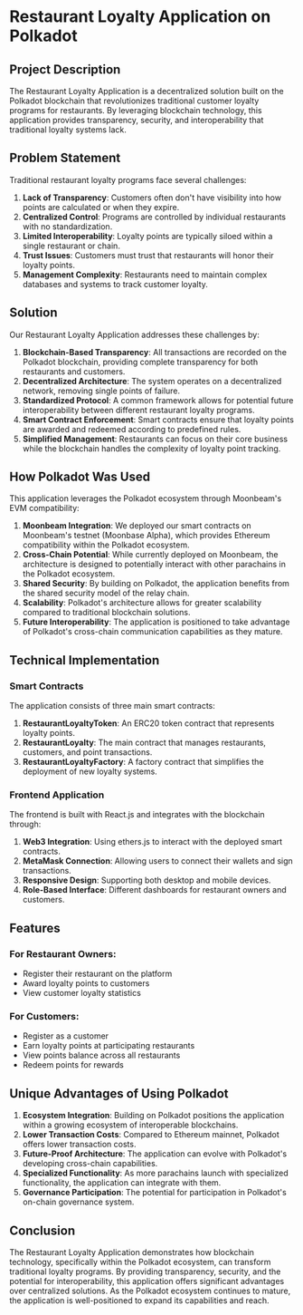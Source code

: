 # Restaurant Loyalty Application on Polkadot

## Project Description

The Restaurant Loyalty Application is a decentralized solution built on the Polkadot blockchain that revolutionizes traditional customer loyalty programs for restaurants. By leveraging blockchain technology, this application provides transparency, security, and interoperability that traditional loyalty systems lack.

## Problem Statement

Traditional restaurant loyalty programs face several challenges:

1. **Lack of Transparency**: Customers often don't have visibility into how points are calculated or when they expire.
2. **Centralized Control**: Programs are controlled by individual restaurants with no standardization.
3. **Limited Interoperability**: Loyalty points are typically siloed within a single restaurant or chain.
4. **Trust Issues**: Customers must trust that restaurants will honor their loyalty points.
5. **Management Complexity**: Restaurants need to maintain complex databases and systems to track customer loyalty.

## Solution

Our Restaurant Loyalty Application addresses these challenges by:

1. **Blockchain-Based Transparency**: All transactions are recorded on the Polkadot blockchain, providing complete transparency for both restaurants and customers.
2. **Decentralized Architecture**: The system operates on a decentralized network, removing single points of failure.
3. **Standardized Protocol**: A common framework allows for potential future interoperability between different restaurant loyalty programs.
4. **Smart Contract Enforcement**: Smart contracts ensure that loyalty points are awarded and redeemed according to predefined rules.
5. **Simplified Management**: Restaurants can focus on their core business while the blockchain handles the complexity of loyalty point tracking.

## How Polkadot Was Used

This application leverages the Polkadot ecosystem through Moonbeam's EVM compatibility:

1. **Moonbeam Integration**: We deployed our smart contracts on Moonbeam's testnet (Moonbase Alpha), which provides Ethereum compatibility within the Polkadot ecosystem.
2. **Cross-Chain Potential**: While currently deployed on Moonbeam, the architecture is designed to potentially interact with other parachains in the Polkadot ecosystem.
3. **Shared Security**: By building on Polkadot, the application benefits from the shared security model of the relay chain.
4. **Scalability**: Polkadot's architecture allows for greater scalability compared to traditional blockchain solutions.
5. **Future Interoperability**: The application is positioned to take advantage of Polkadot's cross-chain communication capabilities as they mature.

## Technical Implementation

### Smart Contracts

The application consists of three main smart contracts:

1. **RestaurantLoyaltyToken**: An ERC20 token contract that represents loyalty points.
2. **RestaurantLoyalty**: The main contract that manages restaurants, customers, and point transactions.
3. **RestaurantLoyaltyFactory**: A factory contract that simplifies the deployment of new loyalty systems.

### Frontend Application

The frontend is built with React.js and integrates with the blockchain through:

1. **Web3 Integration**: Using ethers.js to interact with the deployed smart contracts.
2. **MetaMask Connection**: Allowing users to connect their wallets and sign transactions.
3. **Responsive Design**: Supporting both desktop and mobile devices.
4. **Role-Based Interface**: Different dashboards for restaurant owners and customers.

## Features

### For Restaurant Owners:
- Register their restaurant on the platform
- Award loyalty points to customers
- View customer loyalty statistics

### For Customers:
- Register as a customer
- Earn loyalty points at participating restaurants
- View points balance across all restaurants
- Redeem points for rewards

## Unique Advantages of Using Polkadot

1. **Ecosystem Integration**: Building on Polkadot positions the application within a growing ecosystem of interoperable blockchains.
2. **Lower Transaction Costs**: Compared to Ethereum mainnet, Polkadot offers lower transaction costs.
3. **Future-Proof Architecture**: The application can evolve with Polkadot's developing cross-chain capabilities.
4. **Specialized Functionality**: As more parachains launch with specialized functionality, the application can integrate with them.
5. **Governance Participation**: The potential for participation in Polkadot's on-chain governance system.

## Conclusion

The Restaurant Loyalty Application demonstrates how blockchain technology, specifically within the Polkadot ecosystem, can transform traditional loyalty programs. By providing transparency, security, and the potential for interoperability, this application offers significant advantages over centralized solutions. As the Polkadot ecosystem continues to mature, the application is well-positioned to expand its capabilities and reach.
